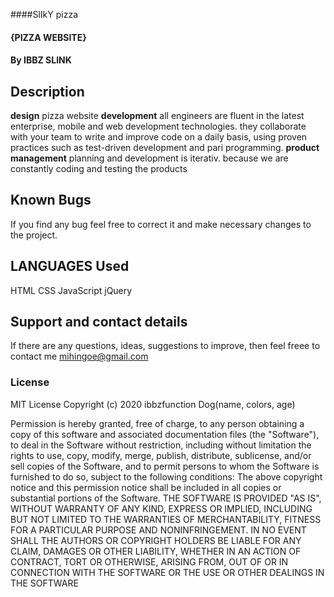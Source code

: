 ####SlIkY pizza
#### {PIZZA WEBSITE}
#### By IBBZ SLINK
## Description
**design**
pizza website
**development**
all engineers are fluent in the latest enterprise, mobile and web development technologies.
they collaborate with your team to write and improve code on a daily basis, using proven practices such as test-driven development and pari programming.
**product management**
planning and development is iterativ. because we are constantly coding and testing the products
## Known Bugs
If you find any bug feel free to correct it and make necessary changes to the project.
## LANGUAGES Used
HTML
CSS
JavaScript
jQuery
## Support and contact details
If there are any questions, ideas, suggestions to improve,  then feel freee to contact me
mihingoe@gmail.com
### License
MIT License
Copyright (c) 2020 ibbzfunction Dog(name, colors, age) 

Permission is hereby granted, free of charge, to any person obtaining a copy of this software and associated documentation files (the "Software"), to deal in the Software without restriction, including without limitation the rights to use, copy, modify, merge, publish, distribute, sublicense, and/or sell copies of the Software, and to permit persons to whom the Software is furnished to do so, subject to the following conditions:
The above copyright notice and this permission notice shall be included in all copies or substantial portions of the Software.
THE SOFTWARE IS PROVIDED "AS IS", WITHOUT WARRANTY OF ANY KIND, EXPRESS OR IMPLIED, INCLUDING BUT NOT LIMITED TO THE WARRANTIES OF MERCHANTABILITY, FITNESS FOR A PARTICULAR PURPOSE AND NONINFRINGEMENT. IN NO EVENT SHALL THE AUTHORS OR COPYRIGHT HOLDERS BE LIABLE FOR ANY CLAIM, DAMAGES OR OTHER LIABILITY, WHETHER IN AN ACTION OF CONTRACT, TORT OR OTHERWISE, ARISING FROM, OUT OF OR IN CONNECTION WITH THE SOFTWARE OR THE USE OR OTHER DEALINGS IN THE SOFTWARE
